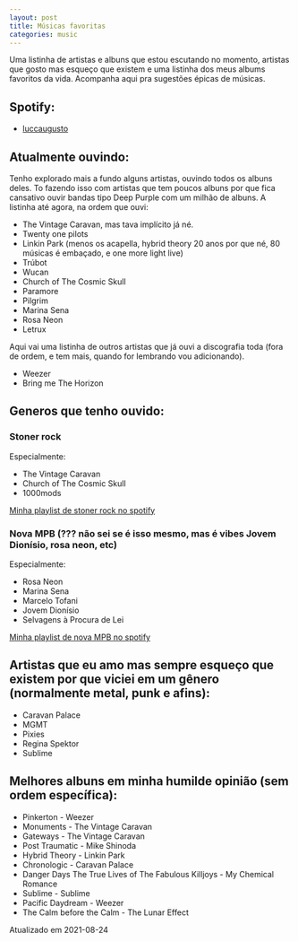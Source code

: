 ```yaml
---
layout: post
title: Músicas favoritas
categories: music
---
```


Uma listinha de artistas e albuns que estou escutando no momento, artistas que gosto mas esqueço que existem e uma listinha dos meus albums favoritos da vida. Acompanha aqui pra sugestões épicas de músicas.

## Spotify:
+ [luccaugusto](https://open.spotify.com/user/luccaugusto)

## Atualmente ouvindo:

Tenho explorado mais a fundo alguns artistas, ouvindo todos os albuns deles. To fazendo isso com artistas que tem poucos albuns por que fica cansativo ouvir bandas tipo Deep Purple com um milhão de albuns.
A listinha até agora, na ordem que ouvi:
+ The Vintage Caravan, mas tava implícito já né.
+ Twenty one pilots
+ Linkin Park (menos os acapella, hybrid theory 20 anos por que né, 80 músicas é embaçado, e one more light live)
+ Trúbot
+ Wucan
+ Church of The Cosmic Skull
+ Paramore
+ Pilgrim
+ Marina Sena
+ Rosa Neon
+ Letrux

Aqui vai uma listinha de outros artistas que já ouvi a discografia toda (fora de ordem, e tem mais, quando for lembrando vou adicionando).
+ Weezer
+ Bring me The Horizon

## Generos que tenho ouvido:

### Stoner rock
Especialmente:
+ The Vintage Caravan
+ Church of The Cosmic Skull
+ 1000mods

[Minha playlist de stoner rock no spotify](https://open.spotify.com/playlist/7xTQlsBEQ6UjkOw615iRL8?si=nWgN4xLLS62OSrd9NCJV0A)

### Nova MPB (??? não sei se é isso mesmo, mas é vibes Jovem Dionísio, rosa neon, etc)
Especialmente:
+ Rosa Neon
+ Marina Sena
+ Marcelo Tofani
+ Jovem Dionísio
+ Selvagens à Procura de Lei

[Minha playlist de nova MPB no spotify](https://open.spotify.com/playlist/0ZrL8Eez0fqpNNeflhCksJ?si=276298545b34444c)

## Artistas que eu amo mas sempre esqueço que existem por que viciei em um gênero (normalmente metal, punk e afins):
+ Caravan Palace
+ MGMT
+ Pixies
+ Regina Spektor
+ Sublime

## Melhores albuns em minha humilde opinião (sem ordem específica):
+ Pinkerton - Weezer
+ Monuments - The Vintage Caravan
+ Gateways - The Vintage Caravan
+ Post Traumatic - Mike Shinoda
+ Hybrid Theory - Linkin Park
+ Chronologic - Caravan Palace
+ Danger Days The True Lives of The Fabulous Killjoys - My Chemical Romance
+ Sublime - Sublime
+ Pacific Daydream - Weezer
+ The Calm before the Calm - The Lunar Effect

Atualizado em 2021-08-24
